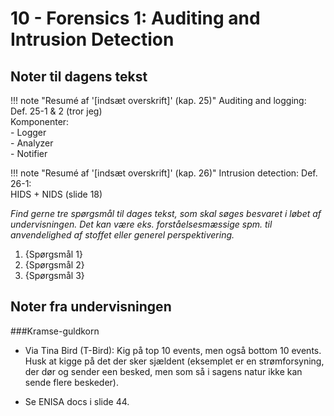 # 10 - Forensics 1: Auditing and Intrusion Detection

## Noter til dagens tekst

!!! note "Resumé af '[indsæt overskrift]' (kap. 25)"
    Auditing and logging: Def. 25-1 & 2 (tror jeg)   
    Komponenter:   
      - Logger   
      - Analyzer   
      - Notifier    

!!! note "Resumé af '[indsæt overskrift]' (kap. 26)"
    Intrusion detection: Def. 26-1:     
    HIDS + NIDS (slide 18)

*Find gerne tre spørgsmål til dages tekst, som skal søges besvaret i løbet af undervisningen. Det kan være eks. forståelsesmæssige spm. til anvendelighed af stoffet eller generel perspektivering.*

1. {Spørgsmål 1}
2. {Spørgsmål 2}
3. {Spørgsmål 3}

## Noter fra undervisningen

###Kramse-guldkorn
- Via Tina Bird (T-Bird): Kig på top 10 events, men også bottom 10 events. Husk at kigge på det der sker sjældent (eksemplet er en strømforsyning, der dør og sender een besked, men som så i sagens natur ikke kan sende flere beskeder).

- Se ENISA docs i slide 44.


[^1]: Man kan også bruge fodnoter.  

